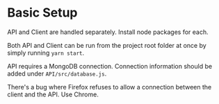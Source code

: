 # Basic Setup

API and Client are handled separately. Install node packages for each.

Both API and Client can be run from the project root folder at once by simply running ```yarn start```.

API requires a MongoDB connection. Connection information should be added under ```API/src/database.js```.

There's a bug where Firefox refuses to allow a connection between the client and the API. Use Chrome.